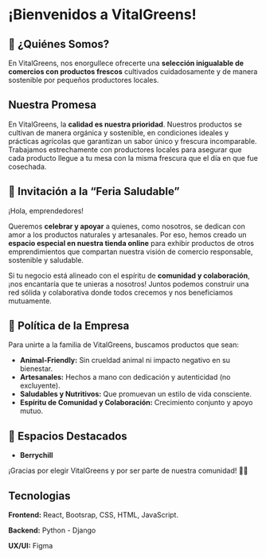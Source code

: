 
# ¡Bienvenidos a VitalGreens!

## 🌟 ¿Quiénes Somos?

En VitalGreens, nos enorgullece ofrecerte una **selección inigualable de comercios con productos frescos** cultivados cuidadosamente y de manera sostenible por pequeños productores locales. 

## Nuestra Promesa

En VitalGreens, la **calidad es nuestra prioridad**. Nuestros productos se cultivan de manera orgánica y sostenible, en condiciones ideales y prácticas agrícolas que garantizan un sabor único y frescura incomparable. Trabajamos estrechamente con productores locales para asegurar que cada producto llegue a tu mesa con la misma frescura que el día en que fue cosechada.

## 🤝 Invitación a la “Feria Saludable”

¡Hola, emprendedores!

Queremos **celebrar y apoyar** a quienes, como nosotros, se dedican con amor a los productos naturales y artesanales. Por eso, hemos creado un **espacio especial en nuestra tienda online** para exhibir productos de otros emprendimientos que compartan nuestra visión de comercio responsable, sostenible y saludable. 

Si tu negocio está alineado con el espíritu de **comunidad y colaboración**, ¡nos encantaría que te unieras a nosotros! Juntos podemos construir una red sólida y colaborativa donde todos crecemos y nos beneficiamos mutuamente.

## 📝 Política de la Empresa

Para unirte a la familia de VitalGreens, buscamos productos que sean:

- **Animal-Friendly:** Sin crueldad animal ni impacto negativo en su bienestar.
- **Artesanales:** Hechos a mano con dedicación y autenticidad (no excluyente).
- **Saludables y Nutritivos:** Que promuevan un estilo de vida consciente.
- **Espíritu de Comunidad y Colaboración:** Crecimiento conjunto y apoyo mutuo.

## 🌟 Espacios Destacados

- **Berrychill**

¡Gracias por elegir VitalGreens y por ser parte de nuestra comunidad! 🌿🍓





## Tecnologias

**Frontend:** React, Bootsrap, CSS, HTML, JavaScript.

**Backend:** Python - Django 

**UX/UI:** Figma
